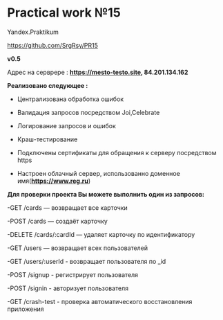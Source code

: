 <h1>Practical work №15</h1>
Yandex.Praktikum

https://github.com/SrgRsy/PR15

**v0.5**



Адрес на серврере : **https://mesto-testo.site, 84.201.134.162**



**Реализовано следующее :**

- Централизована обработка ошибок

- Валидация запросов посредством Joi,Celebrate

- Логирование запросов и ошибок

- Краш-тестирование

- Подключены сертификаты для обращения к серверу посредством https

- Настроен облачный сервер, использованно доменное имя(**https://www.reg.ru**)





**Для проверки проекта Вы можете выполнить один из запросов:**

-GET /cards — возвращает все карточки

-POST /cards — создаёт карточку

-DELETE /cards/:cardId — удаляет карточку по идентификатору

-GET /users — возвращает всех пользователей

-GET /users/:userId - возвращает пользователя по _id

-POST /signup - регистрирует пользователя

-POST /signin - авторизует пользователя

-GET /crash-test - проверка автоматического восстановления приложения
